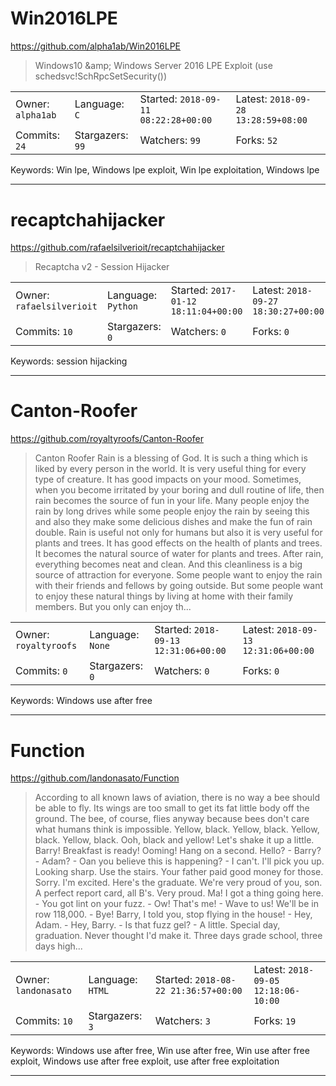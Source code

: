 # Win2016LPE

https://github.com/alpha1ab/Win2016LPE
<blockquote>
Windows10 &amp;amp; Windows Server 2016 LPE Exploit (use schedsvc!SchRpcSetSecurity())
</blockquote>

<table><tr>
<tr><td>Owner: <code>alpha1ab</code></td>
    <td>Language: <code>C</code></td>
    <td>Started: <code>2018-09-11 08:22:28+00:00</code></td>
    <td>Latest: <code>2018-09-28 13:28:59+08:00</code></td></tr>
<tr><td>Commits: <code>24</code></td>
    <td>Stargazers: <code>99</code></td>
    <td>Watchers: <code>99</code></td>
    <td>Forks: <code>52</code></td></tr>
</table>
Keywords: Win lpe, Windows lpe exploit, Win lpe exploitation, Windows lpe

---

# recaptchahijacker

https://github.com/rafaelsilverioit/recaptchahijacker
<blockquote>
Recaptcha v2 - Session Hijacker
</blockquote>

<table><tr>
<tr><td>Owner: <code>rafaelsilverioit</code></td>
    <td>Language: <code>Python</code></td>
    <td>Started: <code>2017-01-12 18:11:04+00:00</code></td>
    <td>Latest: <code>2018-09-27 18:30:27+00:00</code></td></tr>
<tr><td>Commits: <code>10</code></td>
    <td>Stargazers: <code>0</code></td>
    <td>Watchers: <code>0</code></td>
    <td>Forks: <code>0</code></td></tr>
</table>
Keywords: session hijacking

---

# Canton-Roofer

https://github.com/royaltyroofs/Canton-Roofer
<blockquote>
Canton Roofer Rain is a blessing of God. It is such a thing which is liked by every person in the world. It is very useful thing for every type of creature. It has good impacts on your mood. Sometimes, when you become irritated by your boring and dull routine of life, then rain becomes the source of fun in your life. Many people enjoy the rain by long drives while some people enjoy the rain by seeing this and also they make some delicious dishes and make the fun of rain double. Rain is useful not only for humans but also it is very useful for plants and trees. It has good effects on the health of plants and trees. It becomes the natural source of water for plants and trees. After rain, everything becomes neat and clean. And this cleanliness is a big source of attraction for everyone. Some people want to enjoy the rain with their friends and fellows by going outside. But some people want to enjoy these natural things by living at home with their family members. But you only can enjoy th...
</blockquote>

<table><tr>
<tr><td>Owner: <code>royaltyroofs</code></td>
    <td>Language: <code>None</code></td>
    <td>Started: <code>2018-09-13 12:31:06+00:00</code></td>
    <td>Latest: <code>2018-09-13 12:31:06+00:00</code></td></tr>
<tr><td>Commits: <code>0</code></td>
    <td>Stargazers: <code>0</code></td>
    <td>Watchers: <code>0</code></td>
    <td>Forks: <code>0</code></td></tr>
</table>
Keywords: Windows use after free

---

# Function

https://github.com/landonasato/Function
<blockquote>
According to all known laws of aviation, there is no way a bee should be able to fly. Its wings are too small to get its fat little body off the ground. The bee, of course, flies anyway because bees don't care what humans think is impossible. Yellow, black. Yellow, black. Yellow, black. Yellow, black. Ooh, black and yellow! Let's shake it up a little. Barry! Breakfast is ready! Ooming! Hang on a second. Hello? - Barry? - Adam? - Oan you believe this is happening? - I can't. I'll pick you up. Looking sharp. Use the stairs. Your father paid good money for those. Sorry. I'm excited. Here's the graduate. We're very proud of you, son. A perfect report card, all B's. Very proud. Ma! I got a thing going here. - You got lint on your fuzz. - Ow! That's me! - Wave to us! We'll be in row 118,000. - Bye! Barry, I told you, stop flying in the house! - Hey, Adam. - Hey, Barry. - Is that fuzz gel? - A little. Special day, graduation. Never thought I'd make it. Three days grade school, three days high...
</blockquote>

<table><tr>
<tr><td>Owner: <code>landonasato</code></td>
    <td>Language: <code>HTML</code></td>
    <td>Started: <code>2018-08-22 21:36:57+00:00</code></td>
    <td>Latest: <code>2018-09-05 12:18:06-10:00</code></td></tr>
<tr><td>Commits: <code>10</code></td>
    <td>Stargazers: <code>3</code></td>
    <td>Watchers: <code>3</code></td>
    <td>Forks: <code>19</code></td></tr>
</table>
Keywords: Windows use after free, Win use after free, Win use after free exploit, Windows use after free exploit, use after free exploitation

---


